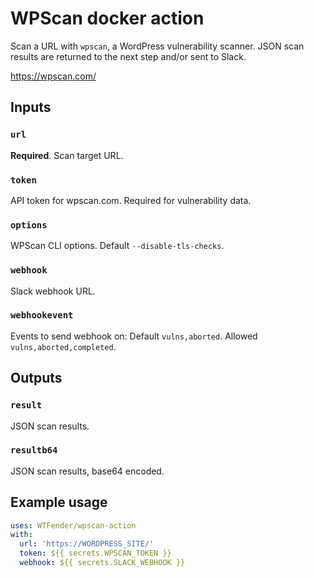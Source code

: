 # WPScan docker action

Scan a URL with `wpscan`, a WordPress vulnerability scanner. JSON scan results are returned to the next step and/or sent to Slack.

https://wpscan.com/


## Inputs

### `url`

**Required**. Scan target URL.

### `token`

API token for wpscan.com. Required for vulnerability data.

### `options`

WPScan CLI options.  Default `--disable-tls-checks`.

### `webhook`

Slack webhook URL.

### `webhookevent`

Events to send webhook on: Default `vulns,aborted`. Allowed `vulns,aborted,completed`.

## Outputs

### `result`

JSON scan results.

### `resultb64`

JSON scan results, base64 encoded.

## Example usage

```yaml
uses: WTFender/wpscan-action
with:
  url: 'https://WORDPRESS_SITE/'
  token: ${{ secrets.WPSCAN_TOKEN }}
  webhook: ${{ secrets.SLACK_WEBHOOK }}
```